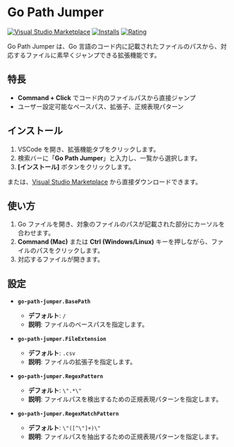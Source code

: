 # Go Path Jumper

[![Visual Studio Marketplace](https://img.shields.io/visual-studio-marketplace/v/cr4ne89.go-path-jumper)](https://marketplace.visualstudio.com/items?itemName=cr4ne89.go-path-jumper)
[![Installs](https://img.shields.io/visual-studio-marketplace/i/cr4ne89.go-path-jumper)](https://marketplace.visualstudio.com/items?itemName=cr4ne89.go-path-jumper)
[![Rating](https://img.shields.io/visual-studio-marketplace/r/cr4ne89.go-path-jumper)](https://marketplace.visualstudio.com/items?itemName=cr4ne89.go-path-jumper)

Go Path Jumper は、Go 言語のコード内に記載されたファイルのパスから、対応するファイルに素早くジャンプできる拡張機能です。

## 特長

- **Command + Click** でコード内のファイルパスから直接ジャンプ
- ユーザー設定可能なベースパス、拡張子、正規表現パターン

## インストール

1. VSCode を開き、拡張機能タブをクリックします。
2. 検索バーに「**Go Path Jumper**」と入力し、一覧から選択します。
3. **[インストール]** ボタンをクリックします。

または、[Visual Studio Marketplace](https://marketplace.visualstudio.com/items?itemName=cr4ne89.go-path-jumper) から直接ダウンロードできます。

## 使い方

1. Go ファイルを開き、対象のファイルのパスが記載された部分にカーソルを合わせます。
2. **Command (Mac)** または **Ctrl (Windows/Linux)** キーを押しながら、ファイルのパスをクリックします。
3. 対応するファイルが開きます。

## 設定

- **`go-path-jumper.BasePath`**

  - **デフォルト**: `/`
  - **説明**: ファイルのベースパスを指定します。

- **`go-path-jumper.FileExtension`**

  - **デフォルト**: `.csv`
  - **説明**: ファイルの拡張子を指定します。

- **`go-path-jumper.RegexPattern`**

  - **デフォルト**: `\".*\"`
  - **説明**: ファイルパスを検出するための正規表現パターンを指定します。

- **`go-path-jumper.RegexMatchPattern`**
  - **デフォルト**: `\"([^\"]+)\"`
  - **説明**: ファイルパスを抽出するための正規表現パターンを指定します。

